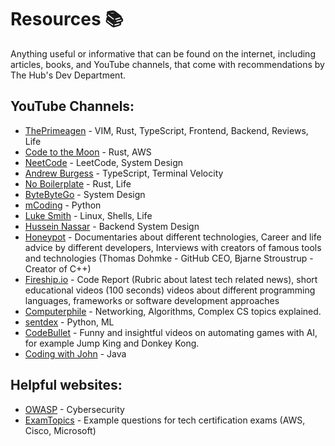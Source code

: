 # Resources 📚
Anything useful or informative that can be found on the internet, including articles, books, and YouTube channels, that come with recommendations by The Hub's Dev Department.

## YouTube Channels:
* [ThePrimeagen](https://www.youtube.com/@ThePrimeagen) - VIM, Rust, TypeScript, Frontend, Backend, Reviews, Life
* [Code to the Moon](https://www.youtube.com/@codetothemoon) - Rust, AWS
* [NeetCode](https://www.youtube.com/@NeetCode) - LeetCode, System Design
* [Andrew Burgess](https://www.youtube.com/@andrew-burgess) - TypeScript, Terminal Velocity
* [No Boilerplate](https://www.youtube.com/@NoBoilerplate) - Rust, Life
* [ByteByteGo](https://www.youtube.com/@ByteByteGo) - System Design
* [mCoding](https://www.youtube.com/@mCoding) - Python
* [Luke Smith](https://www.youtube.com/@LukeSmithxyz) - Linux, Shells, Life
* [Hussein Nassar](https://www.youtube.com/@hnasr) - Backend System Design
* [Honeypot](https://www.youtube.com/@Honeypotio) - Documentaries about different technologies, Career and life advice by different developers, Interviews with creators of famous tools and technologies (Thomas Dohmke - GitHub CEO, Bjarne Stroustrup - Creator of C++)
* [Fireship.io](https://www.youtube.com/@Fireship) - Code Report (Rubric about latest tech related news), short educational videos (100 seconds) videos about different programming languages, frameworks or software development approaches
* [Computerphile](https://www.youtube.com/@Computerphile/featured) - Networking, Algorithms, Complex CS topics explained.
* [sentdex](https://www.youtube.com/@sentdex) - Python, ML
* [CodeBullet](https://www.youtube.com/@CodeBullet) - Funny and insightful videos on automating games with AI, for example Jump King and Donkey Kong.
* [Coding with John](https://www.youtube.com/@CodingWithJohn) - Java

## Helpful websites:
* [OWASP](https://owasp.org/) - Cybersecurity
* [ExamTopics](https://www.examtopics.com/) - Example questions for tech certification exams (AWS, Cisco, Microsoft)
